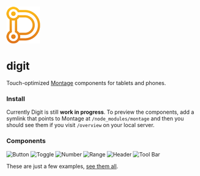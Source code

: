 ![digit](overview/assets/images/icon.png)

# digit
Touch-optimized [Montage](https://github.com/montagejs/montage) components for tablets and phones.

### Install
Currently Digit is still __work in progress__. To preview the components, add a symlink that points to Montage at `/node_modules/montage` and then you should see them if you visit `/overview` on your local server.

### Components

![Button](https://raw.github.com/montagejs/digit/master/button.reel/screenshot.png)
![Toggle](https://raw.github.com/montagejs/digit/master/toggle.reel/screenshot.png)
![Number](https://raw.github.com/montagejs/digit/master/input-number.reel/screenshot.png)
![Range](https://raw.github.com/montagejs/digit/master/input-range.reel/screenshot.png)
![Header](https://raw.github.com/montagejs/digit/master/header.reel/screenshot.png)
![Tool Bar](https://raw.github.com/montagejs/digit/master/tool-bar.reel/screenshot.png)

These are just a few examples, [see them all](overview).
